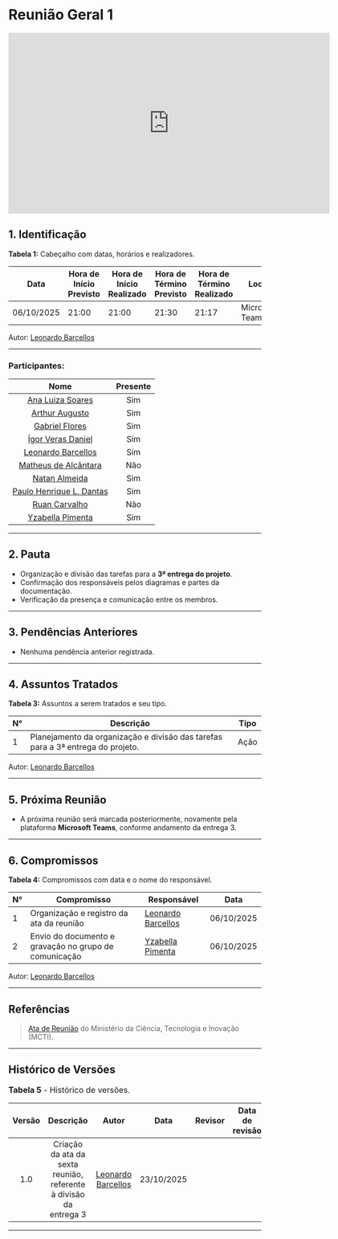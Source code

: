 # Reunião Geral 1

<iframe src="https://unbbr.sharepoint.com/sites/arquitetos/_layouts/15/embed.aspx?UniqueId=f8c2d615-9d63-4404-b47c-b4d12df5ec88&embed=%7B%22ust%22%3Atrue%2C%22hv%22%3A%22CopyEmbedCode%22%7D&referrer=StreamWebApp&referrerScenario=EmbedDialog.Create" width="640" height="360" frameborder="0" scrolling="no" allowfullscreen title="reunião _6 - divisões entrega 3-20251006_210150-Gravação de Reunião.mp4"></iframe>

## 1. Identificação

**Tabela 1:** Cabeçalho com datas, horários e realizadores.

| Data       | Hora de Início Previsto | Hora de Início Realizado | Hora de Término Previsto | Hora de Término Realizado | Local           | Redator                                             | Revisor                                        |
| ---------- | ----------------------- | ------------------------ | ------------------------ | ------------------------- | --------------- | --------------------------------------------------- | ---------------------------------------------- |
| 06/10/2025 | 21:00                   | 21:00                    | 21:30                    | 21:17                     | Microsoft Teams | [Leonardo Barcellos](https://github.com/oyLeonardo) | [Yzabella Pimenta](https://github.com/redjsun) |

Autor: [Leonardo Barcellos](https://github.com/oyLeonardo)

---

### Participantes:

| Nome | Presente |
|:----:|:--------:|
| [Ana Luiza Soares](https://github.com/Ana-Luiza-SC) | Sim |
| [Arthur Augusto](https://github.com/arthur-augusto) | Sim|
| [Gabriel Flores](https://github.com/Gabrielfcoelho) | Sim |
| [Ígor Veras Daniel](https://github.com/igorvdaniel) | Sim |
| [Leonardo Barcellos](https://github.com/oyLeonardo) | Sim |
| [Matheus de Alcântara](https://github.com/matheusdealcantara) | Não
| [Natan Almeida](https://github.com/natanalmeida03) | Sim |
| [Paulo Henrique L. Dantas](https://github.com/Nanashii76) | Sim |
| [Ruan Carvalho](https://github.com/Ruan-Carvalho) | Não |
| [Yzabella Pimenta](https://github.com/redjsun) | Sim |

---

## 2. Pauta

* Organização e divisão das tarefas para a **3ª entrega do projeto**.
* Confirmação dos responsáveis pelos diagramas e partes da documentação.
* Verificação da presença e comunicação entre os membros.

---

## 3. Pendências Anteriores

* Nenhuma pendência anterior registrada.

---

## 4. Assuntos Tratados

**Tabela 3:** Assuntos a serem tratados e seu tipo.

| N° | Descrição                                                                                                             | Tipo       |
| -- | --------------------------------------------------------------------------------------------------------------------- | ---------- |
| 1  | Planejamento da organização e divisão das tarefas para a 3ª entrega do projeto.                                     | Ação       |

Autor: [Leonardo Barcellos](https://github.com/oyLeonardo)

---

## 5. Próxima Reunião

* A próxima reunião será marcada posteriormente, novamente pela plataforma **Microsoft Teams**, conforme andamento da entrega 3.

---

## 6. Compromissos

**Tabela 4:** Compromissos com data e o nome do responsável.

| N° | Compromisso                                           | Responsável                                         | Data       |
| -- | ----------------------------------------------------- | --------------------------------------------------- | ---------- |
| 1  | Organização e registro da ata da reunião              | [Leonardo Barcellos](https://github.com/oyLeonardo) | 06/10/2025 |
| 2  | Envio do documento e gravação no grupo de comunicação | [Yzabella Pimenta](https://github.com/redjsun)      | 06/10/2025 |

Autor: [Leonardo Barcellos](https://github.com/oyLeonardo)

---

## Referências

> [Ata de Reunião](https://pdp.mctic.gov.br/MCTI-PDP/guidances/examples/Ata%20Reuniao_21C35EC2.html) do Ministério da Ciência, Tecnologia e Inovação (MCTI).

---

## Histórico de Versões

<font size="3"><p style="text-align: left">**Tabela 5** - Histórico de versões.</p></font>

| Versão |                             Descrição                             |                        Autor                        |    Data    |                     Revisor                    | Data de revisão |                        Comentário do revisor                       |
| :----: | :---------------------------------------------------------------: | :-------------------------------------------------: | :--------: | :--------------------------------------------: | :-------------: | :----------------------------------------------------------------: |
|   1.0  | Criação da ata da sexta reunião, referente à divisão da entrega 3 | [Leonardo Barcellos](https://github.com/oyLeonardo) | 23/10/2025 | 

---